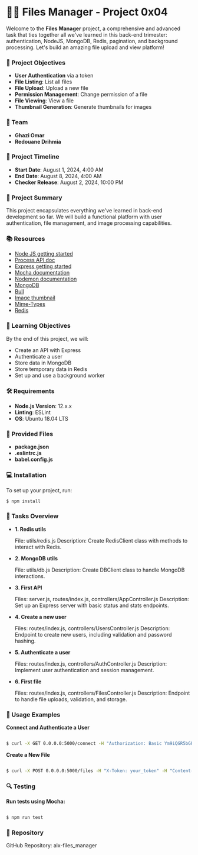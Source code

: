 # 📁✨ Files Manager - Project 0x04

Welcome to the **Files Manager** project, a comprehensive and advanced task that ties together all we've learned in this back-end trimester: authentication, NodeJS, MongoDB, Redis, pagination, and background processing. Let's build an amazing file upload and view platform!

### 🎯 Project Objectives
- **User Authentication** via a token
- **File Listing**: List all files
- **File Upload**: Upload a new file
- **Permission Management**: Change permission of a file
- **File Viewing**: View a file
- **Thumbnail Generation**: Generate thumbnails for images

### 👥 Team
- **Ghazi Omar**
- **Redouane Drihmia**

### 📅 Project Timeline
- **Start Date**: August 1, 2024, 4:00 AM
- **End Date**: August 8, 2024, 4:00 AM
- **Checker Release**: August 2, 2024, 10:00 PM

### 🚀 Project Summary
This project encapsulates everything we've learned in back-end development so far. We will build a functional platform with user authentication, file management, and image processing capabilities.

### 📚 Resources
- [Node JS getting started](https://nodejs.org/en/docs/guides/getting-started-guide/)
- [Process API doc](https://nodejs.org/dist/latest-v12.x/docs/api/process.html)
- [Express getting started](https://expressjs.com/en/starter/installing.html)
- [Mocha documentation](https://mochajs.org/)
- [Nodemon documentation](https://nodemon.io/)
- [MongoDB](https://docs.mongodb.com/)
- [Bull](https://optimalbits.github.io/bull/)
- [Image thumbnail](https://www.npmjs.com/package/image-thumbnail)
- [Mime-Types](https://www.npmjs.com/package/mime-types)
- [Redis](https://redis.io/documentation)

### 🧠 Learning Objectives
By the end of this project, we will:
- Create an API with Express
- Authenticate a user
- Store data in MongoDB
- Store temporary data in Redis
- Set up and use a background worker

### 🛠️ Requirements
- **Node.js Version**: 12.x.x
- **Linting**: ESLint
- **OS**: Ubuntu 18.04 LTS

### 📝 Provided Files
- **package.json**
- **.eslintrc.js**
- **babel.config.js**

### 💻 Installation
To set up your project, run:
```bash
$ npm install
```

### 📜 Tasks Overview
- **1. Redis utils**

    File: utils/redis.js
    Description: Create RedisClient class with methods to interact with Redis.

- **2. MongoDB utils**

    File: utils/db.js
    Description: Create DBClient class to handle MongoDB interactions.

- **3. First API**

    Files: server.js, routes/index.js, controllers/AppController.js
    Description: Set up an Express server with basic status and stats endpoints.

- **4. Create a new user**

    Files: routes/index.js, controllers/UsersController.js
    Description: Endpoint to create new users, including validation and password hashing.

- **5. Authenticate a user**

    Files: routes/index.js, controllers/AuthController.js
    Description: Implement user authentication and session management.

- **6. First file**

    Files: routes/index.js, controllers/FilesController.js
    Description: Endpoint to handle file uploads, validation, and storage.

### 🌟 Usage Examples

**Connect and Authenticate a User**

```bash

$ curl -X GET 0.0.0.0:5000/connect -H "Authorization: Basic Ym9iQGR5bGFuLmNvbTp0b3RvMTIzNCE="
```

**Create a New File**

```bash

$ curl -X POST 0.0.0.0:5000/files -H "X-Token: your_token" -H "Content-Type: application/json" -d '{ "name": "myText.txt", "type": "file", "data": "SGVsbG8gV2Vic3RhY2shCg==" }'
```

### 🔍 Testing

**Run tests using Mocha:**

```bash

$ npm run test
```

### 📂 Repository

GitHub Repository: alx-files_manager
